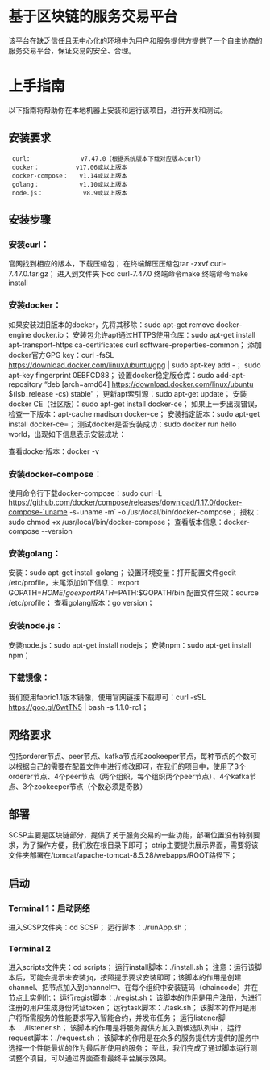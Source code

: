 # 基于区块链的服务交易平台
该平台在缺乏信任且无中心化的环境中为用户和服务提供方提供了一个自主协商的服务交易平台，保证交易的安全、合理。
# 上手指南
以下指南将帮助你在本地机器上安装和运行该项目，进行开发和测试。
## 安装要求
     curl:              v7.47.0（根据系统版本下载对应版本curl）
     docker：          v17.06或以上版本
     docker-compose：   v1.14或以上版本
     golang：           v1.10或以上版本
     node.js：           v8.9或以上版本
## 安装步骤
### 安装curl：
官网找到相应的版本，下载压缩包；
在终端解压压缩包tar -zxvf curl-7.47.0.tar.gz；
进入到文件夹下cd curl-7.47.0
终端命令make
终端命令make install
### 安装docker：
如果安装过旧版本的docker，先将其移除：sudo apt-get remove docker-engine docker.io；
安装包允许apt通过HTTPS使用仓库：sudo apt-get install apt-transport-https ca-certificates curl software-properties-common；
添加docker官方GPG key：curl -fsSL https://download.docker.com/linux/ubuntu/gpg | sudo apt-key add -；
sudo apt-key fingerprint 0EBFCD88；
设置docker稳定版仓库：sudo add-apt-repository “deb [arch=amd64] https://download.docker.com/linux/ubuntu $(lsb_release -cs) stable”；
更新apt索引源：sudo apt-get update；
安装docker CE（社区版）：sudo apt-get install docker-ce；
如果上一步出现错误，检查一下版本：apt-cache madison docker-ce；
安装指定版本：sudo apt-get install docker-ce=<version>；
测试docker是否安装成功：sudo docker run hello world，出现如下信息表示安装成功：
 
查看docker版本：docker -v
### 安装docker-compose：
使用命令行下载docker-compose：sudo curl -L https://github.com/docker/compose/releases/download/1.17.0/docker-compose-`uname -s`-`uname -m` -o /usr/local/bin/docker-compose；
授权：sudo chmod +x /usr/local/bin/docker-compose；
查看版本信息：docker-compose --version
### 安装golang：
安装：sudo apt-get install golang；
设置环境变量：打开配置文件gedit /etc/profile，末尾添加如下信息：
export GOPATH=$HOME/go
export PATH=$PATH:$GOPATH/bin
配置文件生效：source /etc/profile；
查看golang版本：go version；
### 安装node.js：
安装node.js：sudo apt-get install nodejs；
安装npm：sudo apt-get install npm；
### 下载镜像：
我们使用fabric1.1版本镜像，使用官网链接下载即可：curl -sSL https://goo.gl/6wtTN5 | bash -s 1.1.0-rc1；
## 网络要求
包括orderer节点、peer节点、kafka节点和zookeeper节点，每种节点的个数可以根据自己的需要在配置文件中进行修改即可，在我们的项目中，使用了3个orderer节点、4个peer节点（两个组织，每个组织两个peer节点）、4个kafka节点、3个zookeeper节点（个数必须是奇数）
## 部署
SCSP主要是区块链部分，提供了关于服务交易的一些功能，部署位置没有特别要求，为了操作方便，我们放在根目录下即可；
ctrip主要提供展示界面，需要将该文件夹部署在/tomcat/apache-tomcat-8.5.28/webapps/ROOT路径下；
## 启动
### Terminal 1：启动网络
进入SCSP文件夹：cd SCSP；
运行脚本：./runApp.sh；
### Terminal 2
进入scripts文件夹：cd scripts；
运行install脚本：./install.sh；
注意：运行该脚本后，可能会提示未安装`jq`，按照提示要求安装即可；该脚本的作用是创建channel、把节点加入到channel中、在每个组织中安装链码（chaincode）并在节点上实例化；
运行regist脚本：./regist.sh；
该脚本的作用是用户注册，为进行注册的用户生成身份凭证token；
运行task脚本：./task.sh；
该脚本的作用是用户将所需服务的性能要求写入智能合约，并发布任务；
运行listener脚本：./listener.sh；
该脚本的作用是将服务提供方加入到候选队列中；
运行request脚本：./request.sh；
该脚本的作用是在众多的服务提供方提供的服务中选择一个性能最优的作为最后所使用的服务；
至此，我们完成了通过脚本运行测试整个项目，可以通过界面查看最终平台展示效果。
